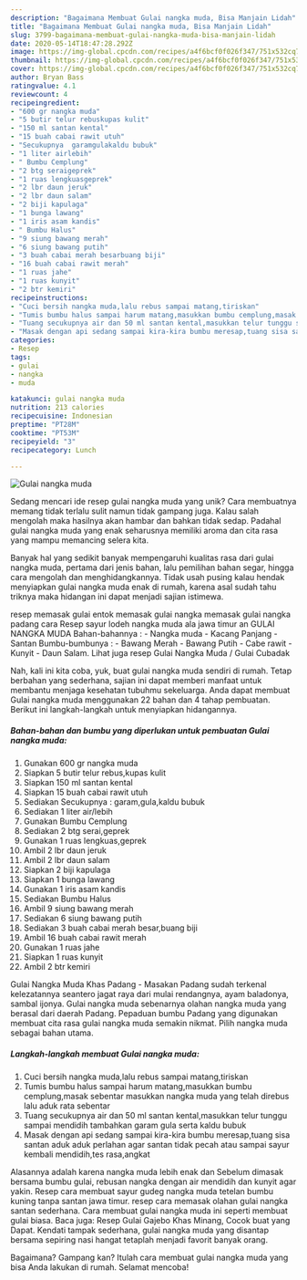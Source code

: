 ```yaml
---
description: "Bagaimana Membuat Gulai nangka muda, Bisa Manjain Lidah"
title: "Bagaimana Membuat Gulai nangka muda, Bisa Manjain Lidah"
slug: 3799-bagaimana-membuat-gulai-nangka-muda-bisa-manjain-lidah
date: 2020-05-14T18:47:28.292Z
image: https://img-global.cpcdn.com/recipes/a4f6bcf0f026f347/751x532cq70/gulai-nangka-muda-foto-resep-utama.jpg
thumbnail: https://img-global.cpcdn.com/recipes/a4f6bcf0f026f347/751x532cq70/gulai-nangka-muda-foto-resep-utama.jpg
cover: https://img-global.cpcdn.com/recipes/a4f6bcf0f026f347/751x532cq70/gulai-nangka-muda-foto-resep-utama.jpg
author: Bryan Bass
ratingvalue: 4.1
reviewcount: 4
recipeingredient:
- "600 gr nangka muda"
- "5 butir telur rebuskupas kulit"
- "150 ml santan kental"
- "15 buah cabai rawit utuh"
- "Secukupnya  garamgulakaldu bubuk"
- "1 liter airlebih"
- " Bumbu Cemplung"
- "2 btg seraigeprek"
- "1 ruas lengkuasgeprek"
- "2 lbr daun jeruk"
- "2 lbr daun salam"
- "2 biji kapulaga"
- "1 bunga lawang"
- "1 iris asam kandis"
- " Bumbu Halus"
- "9 siung bawang merah"
- "6 siung bawang putih"
- "3 buah cabai merah besarbuang biji"
- "16 buah cabai rawit merah"
- "1 ruas jahe"
- "1 ruas kunyit"
- "2 btr kemiri"
recipeinstructions:
- "Cuci bersih nangka muda,lalu rebus sampai matang,tiriskan"
- "Tumis bumbu halus sampai harum matang,masukkan bumbu cemplung,masak sebentar masukkan nangka muda yang telah direbus lalu aduk rata sebentar"
- "Tuang secukupnya air dan 50 ml santan kental,masukkan telur tunggu sampai mendidih tambahkan garam gula serta kaldu bubuk"
- "Masak dengan api sedang sampai kira-kira bumbu meresap,tuang sisa santan aduk aduk perlahan agar santan tidak pecah atau sampai sayur kembali mendidih,tes rasa,angkat"
categories:
- Resep
tags:
- gulai
- nangka
- muda

katakunci: gulai nangka muda 
nutrition: 213 calories
recipecuisine: Indonesian
preptime: "PT28M"
cooktime: "PT53M"
recipeyield: "3"
recipecategory: Lunch

---
```



![Gulai nangka muda](https://img-global.cpcdn.com/recipes/a4f6bcf0f026f347/751x532cq70/gulai-nangka-muda-foto-resep-utama.jpg)

Sedang mencari ide resep gulai nangka muda yang unik? Cara membuatnya memang tidak terlalu sulit namun tidak gampang juga. Kalau salah mengolah maka hasilnya akan hambar dan bahkan tidak sedap. Padahal gulai nangka muda yang enak seharusnya memiliki aroma dan cita rasa yang mampu memancing selera kita.

Banyak hal yang sedikit banyak mempengaruhi kualitas rasa dari gulai nangka muda, pertama dari jenis bahan, lalu pemilihan bahan segar, hingga cara mengolah dan menghidangkannya. Tidak usah pusing kalau hendak menyiapkan gulai nangka muda enak di rumah, karena asal sudah tahu triknya maka hidangan ini dapat menjadi sajian istimewa.

resep memasak gulai entok memasak gulai nangka memasak gulai nangka padang cara Resep sayur lodeh nangka muda ala jawa timur an GULAI NANGKA MUDA Bahan-bahannya : - Nangka muda - Kacang Panjang - Santan Bumbu-bumbunya : - Bawang Merah - Bawang Putih - Cabe rawit - Kunyit - Daun Salam. Lihat juga resep Gulai Nangka Muda / Gulai Cubadak


Nah, kali ini kita coba, yuk, buat gulai nangka muda sendiri di rumah. Tetap berbahan yang sederhana, sajian ini dapat memberi manfaat untuk membantu menjaga kesehatan tubuhmu sekeluarga. Anda dapat membuat Gulai nangka muda menggunakan 22 bahan dan 4 tahap pembuatan. Berikut ini langkah-langkah untuk menyiapkan hidangannya.

<!--inarticleads1-->

##### Bahan-bahan dan bumbu yang diperlukan untuk pembuatan Gulai nangka muda:

1. Gunakan 600 gr nangka muda
1. Siapkan 5 butir telur rebus,kupas kulit
1. Siapkan 150 ml santan kental
1. Siapkan 15 buah cabai rawit utuh
1. Sediakan Secukupnya : garam,gula,kaldu bubuk
1. Sediakan 1 liter air/lebih
1. Gunakan  Bumbu Cemplung
1. Sediakan 2 btg serai,geprek
1. Gunakan 1 ruas lengkuas,geprek
1. Ambil 2 lbr daun jeruk
1. Ambil 2 lbr daun salam
1. Siapkan 2 biji kapulaga
1. Siapkan 1 bunga lawang
1. Gunakan 1 iris asam kandis
1. Sediakan  Bumbu Halus
1. Ambil 9 siung bawang merah
1. Sediakan 6 siung bawang putih
1. Sediakan 3 buah cabai merah besar,buang biji
1. Ambil 16 buah cabai rawit merah
1. Gunakan 1 ruas jahe
1. Siapkan 1 ruas kunyit
1. Ambil 2 btr kemiri


Gulai Nangka Muda Khas Padang - Masakan Padang sudah terkenal kelezatannya seantero jagat raya dari mulai rendangnya, ayam baladonya, sambal ijonya. Gulai nangka muda sebenarnya olahan nangka muda yang berasal dari daerah Padang. Pepaduan bumbu Padang yang digunakan membuat cita rasa gulai nangka muda semakin nikmat. Pilih nangka muda sebagai bahan utama. 

<!--inarticleads2-->

##### Langkah-langkah membuat Gulai nangka muda:

1. Cuci bersih nangka muda,lalu rebus sampai matang,tiriskan
1. Tumis bumbu halus sampai harum matang,masukkan bumbu cemplung,masak sebentar masukkan nangka muda yang telah direbus lalu aduk rata sebentar
1. Tuang secukupnya air dan 50 ml santan kental,masukkan telur tunggu sampai mendidih tambahkan garam gula serta kaldu bubuk
1. Masak dengan api sedang sampai kira-kira bumbu meresap,tuang sisa santan aduk aduk perlahan agar santan tidak pecah atau sampai sayur kembali mendidih,tes rasa,angkat


Alasannya adalah karena nangka muda lebih enak dan Sebelum dimasak bersama bumbu gulai, rebusan nangka dengan air mendidih dan kunyit agar yakin. Resep cara membuat sayur gudeg nangka muda tetelan bumbu kuning tanpa santan jawa timur. resep cara memasak olahan gulai nangka santan sederhana. Cara membuat gulai nangka muda ini seperti membuat gulai biasa. Baca juga: Resep Gulai Gajebo Khas Minang, Cocok buat yang Dapat. Kendati tampak sederhana, gulai nangka muda yang disantap bersama sepiring nasi hangat tetaplah menjadi favorit banyak orang. 

Bagaimana? Gampang kan? Itulah cara membuat gulai nangka muda yang bisa Anda lakukan di rumah. Selamat mencoba!
